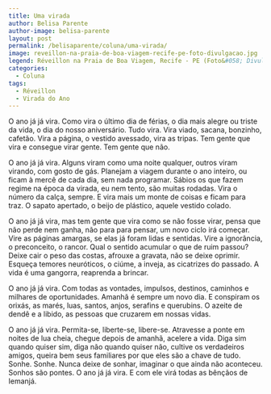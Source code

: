 ```yaml
---
title: Uma virada
author: Belisa Parente
author-image: belisa-parente
layout: post
permalink: /belisaparente/coluna/uma-virada/
image: reveillon-na-praia-de-boa-viagem-recife-pe-foto-divulgacao.jpg
legend: Réveillon na Praia de Boa Viagem, Recife - PE (Foto&#058; Divulgação)
categories:
  - Coluna
tags:
  - Réveillon
  - Virada do Ano
---
```

O ano já já vira. Como vira o último dia de férias, o dia mais alegre ou triste da vida, o dia do nosso aniversário. Tudo vira. Vira viado, sacana, bonzinho, cafetão. Vira a página, o vestido avessado, vira as tripas. Tem gente que vira e consegue virar gente. Tem gente que não.

O ano já já vira. Alguns viram como uma noite qualquer, outros viram virando, com gosto de gás. Planejam a viagem durante o ano inteiro, ou ficam à mercê de cada dia, sem nada programar. Sábios os que fazem regime na época da virada, eu nem tento, são muitas rodadas. Vira o número da calça, sempre. E vira mais um monte de coisas e ficam para traz. O sapato apertado, o beijo de plástico, aquele vestido colado.

O ano já já vira, mas tem gente que vira como se não fosse virar, pensa que não perde nem ganha, não para para pensar, um novo ciclo irá começar. Vire as páginas amargas, se elas já foram lidas e sentidas. Vire a ignorância, o preconceito, o rancor. Qual o sentido acumular o que de ruim passou? Deixe cair o peso das costas, afrouxe a gravata, não se deixe oprimir. Esqueça temores neuróticos, o ciúme, a inveja, as cicatrizes do passado. A vida é uma gangorra, reaprenda a brincar.

O ano já já vira. Com todas as vontades, impulsos, destinos, caminhos e milhares de oportunidades. Amanhã é sempre um novo dia. E conspiram os orixás, as marés, luas, santos, anjos, serafins e querubins. O azeite de dendê e a libido, as pessoas que cruzarem em nossas vidas.

O ano já já vira. Permita-se, liberte-se, libere-se. Atravesse a ponte em noites de lua cheia, chegue depois de amanhã, acelere a vida. Diga sim quando quiser sim, diga não quando quiser não, cultive os verdadeiros amigos, queira bem seus familiares por que eles são a chave de tudo. Sonhe. Sonhe. Nunca deixe de sonhar, imaginar o que ainda não aconteceu. Sonhos são pontes. O ano já já vira. E com ele virá todas as bênçãos de Iemanjá.